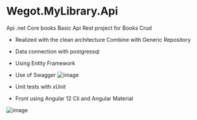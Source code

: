 # Wegot.MyLibrary.Api
Api .net Core books 
Basic Api Rest project for Books Crud

* Realized with the clean architecture Combine with Generic Repository
* Data connection with postgressql
* Using Entity Framework
* Use of Swagger
![image](https://user-images.githubusercontent.com/33763007/177394329-f454abf5-a898-4790-aaa3-ea69abff60a7.png)


* Unit tests with xUnit
* Front using Angular 12 Cli and Angular Material

![image](https://user-images.githubusercontent.com/33763007/177451806-331e3261-ba80-4fc9-9d81-4fcd6a92a5ec.png)
